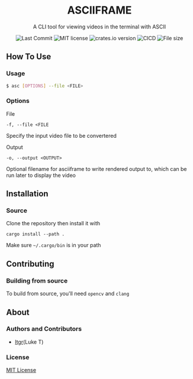 <h1 align="center">ASCIIFRAME</h1>
<p align="center">A CLI tool for viewing videos in the terminal with ASCII<p>
<p align="center">
    <img src="https://img.shields.io/github/last-commit/seggfault/asciiframe?style=for-the-badge" alt="Last Commit">
    <img src="https://img.shields.io/github/license/seggfault/asciiframe?style=for-the-badge" alt="MIT license">
    <img src="https://img.shields.io/crates/v/asciiframe?style=for-the-badge" alt="crates.io version">
    <img src="https://img.shields.io/github/workflow/status/seggfault/asciiframe/CICD?style=for-the-badge" alt="CICD">
    <img src="https://img.shields.io/github/languages/code-size/seggfault/asciiframe?style=for-the-badge" alt="File size">
</p>

## How To Use
### Usage
```sh
$ asc [OPTIONS] --file <FILE>
```

### Options
File
```
-f, --file <FILE
```
Specify the input video file to be convertered

Output
```
-o, --output <OUTPUT>
```
Optional filename for asciiframe to write rendered output to, which can be run later to display the video

## Installation
### Source

Clone the repository then install it with
```
cargo install --path .
```
Make sure `~/.cargo/bin` is in your path

## Contributing
### Building from source
To build from source, you'll need `opencv` and `clang`

## About
### Authors and Contributors
- [ltgr](https://github.com/ltgr)(Luke T)

### License
[MIT License](https://github.com/ltgr/turbo/blob/master/LICENSE)
